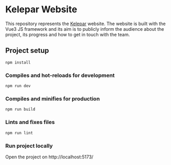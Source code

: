 # Kelepar Website

This repository represents the [Kelepar](https://kelepar.com) website. The website is
built with the Vue3 JS framework and its aim is to publicly inform the audience about the project, its progress and how to get in touch with the team.

## Project setup

```
npm install
```

### Compiles and hot-reloads for development

```
npm run dev
```

### Compiles and minifies for production

```
npm run build
```

### Lints and fixes files

```
npm run lint
```

### Run project locally

Open the project on http://localhost:5173/
